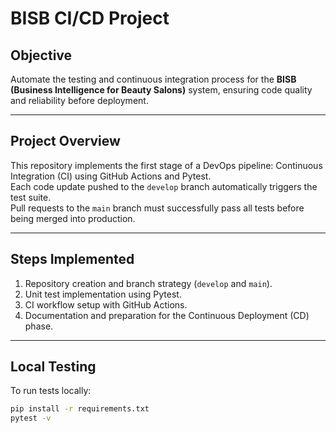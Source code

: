 # BISB CI/CD Project

## Objective
Automate the testing and continuous integration process for the **BISB (Business Intelligence for Beauty Salons)** system, ensuring code quality and reliability before deployment.

---

## Project Overview
This repository implements the first stage of a DevOps pipeline: Continuous Integration (CI) using GitHub Actions and Pytest.  
Each code update pushed to the `develop` branch automatically triggers the test suite.  
Pull requests to the `main` branch must successfully pass all tests before being merged into production.

---

## Steps Implemented
1. Repository creation and branch strategy (`develop` and `main`).
2. Unit test implementation using Pytest.
3. CI workflow setup with GitHub Actions.
4. Documentation and preparation for the Continuous Deployment (CD) phase.

---

## Local Testing
To run tests locally:

```bash
pip install -r requirements.txt
pytest -v
